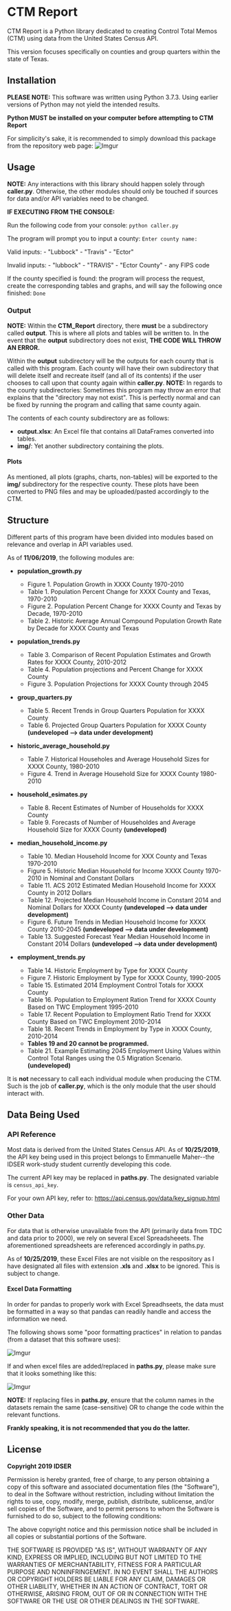 # CTM Report

CTM Report is a Python library dedicated to creating Control Total Memos (CTM)
using data from the United States Census API.

This version focuses specifically on counties and group quarters within the state of Texas.

## Installation

**PLEASE NOTE:** This software was written using Python 3.7.3. Using earlier versions of Python may not yield the intended results.

**Python MUST be installed on your computer before attempting to CTM Report**

For simplicity's sake, it is recommended to simply download this package from the repository web page:
![Imgur](https://i.imgur.com/bNYb2aY.png)

## Usage

**NOTE:** Any interactions with this library should happen solely through **caller.py**. Otherwise, the other modules should only be touched if sources for data and/or API variables need to be changed.

**IF EXECUTING FROM THE CONSOLE:**

Run the following code from your console:
`python caller.py`

The program will prompt you to input a county:
`Enter county name:`

Valid inputs:
    - "Lubbock"
    - "Travis"
    - "Ector"
    
Invalid inputs:
    - "lubbock"
    - "TRAVIS"
    - "Ector County"
    - any FIPS code
    
If the county specified is found: the program will process the request, create the corresponding tables and graphs, and will say the following once finished:
`Done`


### Output

**NOTE:** Within the **CTM_Report** directory, there **must** be a subdirectory called **output**. This is where all plots and tables will be written to. In the event that the **output** subdirectory does not exist, **THE CODE WILL THROW AN ERROR.**

Within the **output** subdirectory will be the outputs for each county that is called with this program. Each county will have their own subdirectory that will delete itself and recreate itself (and all of its contents) if the user chooses to call upon that county again within **caller.py**. **NOTE:** In regards to the county subdirectories: Sometimes this program may throw an error that explains that the "directory may not exist". This is perfectly normal and can be fixed by running the program and calling that same county again.

The contents of each county subdirectory are as follows:

- **output.xlsx**: An Excel file that contains all DataFrames converted into tables.
- **img/**: Yet another subdirectory containing the plots.

#### Plots

As mentioned, all plots (graphs, charts, non-tables) will be exported to the **img/** subdirectory for the respective county. These plots have been converted to PNG files and may be uploaded/pasted accordingly to the CTM.

## Structure

Different parts of this program have been divided into modules based on relevance
and overlap in API variables used.

As of **11/06/2019**, the following modules are:

- **population_growth.py**
    - Figure 1. Population Growth in XXXX County 1970-2010
    - Table 1.  Population Percent Change for XXXX County and Texas, 1970-2010
    - Figure 2. Population Percent Change for XXXX County and Texas by Decade, 1970-2010
    - Table 2.  Historic Average Annual Compound Population Growth Rate by Decade for XXXX County and Texas
    
- **population_trends.py**
    - Table 3.  Comparison of Recent Population Estimates and Growth Rates for XXXX County, 2010-2012
    - Table 4.  Population projections and Percent Change for XXXX County
    - Figure 3. Population Projections for XXXX County through 2045

- **group_quarters.py**
    - Table 5. Recent Trends in Group Quarters Population for XXXX County
    - Table 6. Projected Group Quarters Population for XXXX County **(undeveloped --> data under development)**
    
- **historic_average_household.py**
    - Table 7.  Historical Householes and Average Household Sizes for XXXX County, 1980-2010
    - Figure 4. Trend in Average Household Size for XXXX County 1980-2010
      
- **household_esimates.py**
    - Table 8. Recent Estimates of Number of Households for XXXX County
    - Table 9. Forecasts of Number of Householdes and Average Household Size for XXXX County **(undeveloped)**
          
- **median_household_income.py**
    - Table 10. Median Household Income for XXX County and Texas 1970-2010
    - Figure 5. Historic Median Household for Income XXXX County 1970-2010 in Nominal and Constant Dollars
    - Table 11. ACS 2012 Estimated Median Household Income for XXXX County in 2012 Dollars
    - Table 12. Projected Median Household Income in Constant 2014 and Nominal Dollars for XXXX County **(undeveloped --> data under development)**
    - Figure 6. Future Trends in Median Household Income for XXXX County 2010-2045 **(undeveloped --> data under development)**
    - Table 13. Suggested Forecast Year Median Household Income in Constant 2014 Dollars **(undeveloped --> data under development)**
      
- **employment_trends.py**
    - Table 14. Historic Employment by Type for XXXX County 
    - Figure 7. Historic Employment by Type for XXXX County, 1990-2005
    - Table 15. Estimated 2014 Employment Control Totals for XXXX County
    - Table 16. Population to Employment Ration Trend for XXXX County Based on TWC Employment 1995-2010
    - Table 17. Recent Population to Employment Ratio Trend for XXXX County Based on TWC Employment 2010-2014 
    - Table 18. Recent Trends in Employment by Type in XXXX County, 2010-2014
    -  **Tables 19 and 20 cannot be programmed.**
    - Table 21. Example Estimating 2045 Employment Using Values within Control Total Ranges using the 0.5 Migration Scenario. **(undeveloped)**
      
       
It is **not** necessary to call each individual module when producing the CTM.
Such is the job of **caller.py**, which is the only module that the user
should interact with.

## Data Being Used

### API Reference

Most data is derived from the United States Census API. As of **10/25/2019**,
the API key being used in this project belongs to Emmanuelle Maher--the IDSER
work-study student currently developing this code.

The current API key may be replaced in **paths.py**. The designated variable is
`census_api_key`.

For your own API key, refer to: https://api.census.gov/data/key_signup.html

### Other Data

For data that is otherwise unavailable from the API (primarily data from TDC and data prior to 2000),
we rely on several Excel Spreadsheeets. The aforementioned spreadsheets are referenced
accordingly in paths.py.

As of **10/25/2019**, these Excel Files are not visible on the respository as I have
designated all files with extension **.xls** and **.xlsx** to be ignored. This is subject to change.

#### Excel Data Formatting

In order for pandas to properly work with Excel Spreadhseets, the data must be
formatted in a way so that pandas can readily handle and access the information
we need.

The following shows some "poor formatting practices" in relation to pandas
(from a dataset that this software uses):

![Imgur](https://imgur.com/p1cPawx.png)

If and when excel files are added/replaced in **paths.py**, please make sure that
it looks something like this:

![Imgur](https://imgur.com/0KcQO6e.png)

**NOTE:** If replacing files in **paths.py**, ensure that the column names in the datasets
remain the same (case-sensitive) OR to change the code within the relevant functions.

**Frankly speaking, it is not recommended that you do the latter.**

## License

**Copyright 2019 IDSER**

Permission is hereby granted, free of charge, to any person obtaining a copy of this software and associated documentation files (the "Software"), to deal in the Software without restriction, including without limitation the rights to use, copy, modify, merge, publish, distribute, sublicense, and/or sell copies of the Software, and to permit persons to whom the Software is furnished to do so, subject to the following conditions:

The above copyright notice and this permission notice shall be included in all copies or substantial portions of the Software.

THE SOFTWARE IS PROVIDED "AS IS", WITHOUT WARRANTY OF ANY KIND, EXPRESS OR IMPLIED, INCLUDING BUT NOT LIMITED TO THE WARRANTIES OF MERCHANTABILITY, FITNESS FOR A PARTICULAR PURPOSE AND NONINFRINGEMENT. IN NO EVENT SHALL THE AUTHORS OR COPYRIGHT HOLDERS BE LIABLE FOR ANY CLAIM, DAMAGES OR OTHER LIABILITY, WHETHER IN AN ACTION OF CONTRACT, TORT OR OTHERWISE, ARISING FROM, OUT OF OR IN CONNECTION WITH THE SOFTWARE OR THE USE OR OTHER DEALINGS IN THE SOFTWARE.